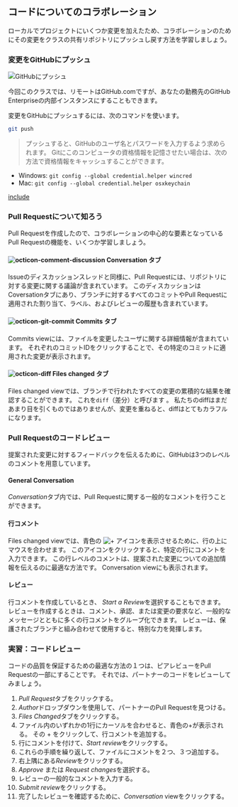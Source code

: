 ## コードについてのコラボレーション

ローカルでプロジェクトにいくつか変更を加えたため、コラボレーションのためにその変更をクラスの共有リポジトリにプッシュし戻す方法を学習しましょう。

### 変更をGitHubにプッシュ

![GitHubにプッシュ](../img/push-pull.png)

今回このクラスでは、リモートはGitHub.comですが、あなたの勤務先のGitHub Enterpriseの内部インスタンスにすることもできます。

変更をGitHubにプッシュするには、次のコマンドを使います。

```sh
git push
```

> プッシュすると、GitHubのユーザ名とパスワードを入力するよう求められます。 Gitにこのコンピュータの資格情報を記憶させたい場合は、次の方法で資格情報をキャッシュすることができます。

- Windows: `git config --global credential.helper wincred`
- Mac: `git config --global credential.helper osxkeychain`

[include](07a_activity_create_pull_request.md ':include')

### Pull Requestについて知ろう

Pull Requestを作成したので、コラボレーションの中心的な要素となっているPull Requestの機能を、いくつか学習しましょう。

#### ![octicon-comment-discussion] Conversation タブ

Issueのディスカッションスレッドと同様に、Pull Requestには、リポジトリに対する変更に関する議論が含まれています。 このディスカッションはCoversationタブにあり、ブランチに対するすべてのコミットやPull Requestに適用された割り当て、ラベル、およびレビューの履歴も含まれています。

#### ![octicon-git-commit] Commits タブ

Commits viewには、ファイルを変更したユーザに関する詳細情報が含まれています。 それぞれのコミットIDをクリックすることで、その特定のコミットに適用された変更が表示されます。

#### ![octicon-diff] Files changed タブ

Files changed viewでは、ブランチで行われたすべての変更の累積的な結果を確認することができます。 これを`diff`（差分）と呼びます 。 私たちのdiffはまだあまり目を引くものではありませんが、変更を重ねると、diffはとてもカラフルになります。

### Pull Requestのコードレビュー

提案された変更に対するフィードバックを伝えるために、GitHubは3つのレベルのコメントを用意しています。

#### General Conversation

*Conversation*タブ内では、Pull Requestに関する一般的なコメントを行うことができます。

#### 行コメント

Files changed viewでは、青色の ![`+`][octicon-diff-added] アイコンを表示させるために、行の上にマウスを合わせます。 このアイコンをクリックすると、特定の行にコメントを入力できます。 この行レベルのコメントは、提案された変更についての追加情報を伝えるのに最適な方法です。 Conversation viewにも表示されます。

#### レビュー

行コメントを作成しているとき、 *Start a Review*を選択することもできます。 レビューを作成するときは、コメント、承認、または変更の要求など、一般的なメッセージとともに多くの行コメントをグループ化できます。 レビューは、保護されたブランチと組み合わせて使用すると、特別な力を発揮します。

### 実習：コードレビュー

コードの品質を保証するための最適な方法の１つは、ピアレビューをPull Requestの一部にすることです。 それでは、パートナーのコードをレビューしてみましょう。

1. *Pull Request*タブをクリックする。
2. *Author*ドロップダウンを使用して、パートナーのPull Requestを見つける。
3. *Files Changed*タブをクリックする。
4. ファイル内のいずれかの1行にカーソルを合わせると、青色の+が表示される。 その + をクリックして、行コメントを追加する。
5. 行にコメントを付けて、*Start review*をクリックする。
6. これらの手順を繰り返して、ファイルにコメントを２つ、３つ追加する。
7. 右上隅にある*Review*をクリックする。
8. *Approve* または *Request changes*を選択する。
9. レビューの一般的なコメントを入力する。
10. *Submit review*をクリックする。
11. 完了したレビューを確認するために、*Conversation* viewをクリックする。

[octicon-comment-discussion]:https://unpkg.com/octicons/build/svg/comment-discussion.svg

[octicon-diff]:https://unpkg.com/octicons/build/svg/diff.svg

[octicon-diff-added]: https://unpkg.com/octicons/build/svg/diff-added.svg

[octicon-git-commit]:https://unpkg.com/octicons/build/svg/git-commit.svg

